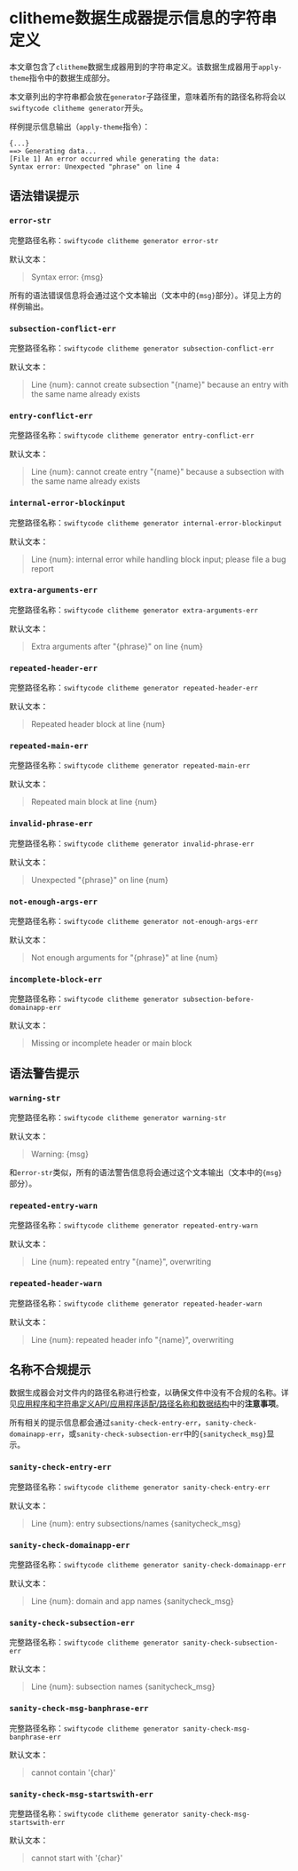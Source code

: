 # clitheme数据生成器提示信息的字符串定义

本文章包含了`clitheme`数据生成器用到的字符串定义。该数据生成器用于`apply-theme`指令中的数据生成部分。

本文章列出的字符串都会放在`generator`子路径里，意味着所有的路径名称将会以`swiftycode clitheme generator`开头。

样例提示信息输出（`apply-theme`指令）：

```plaintext
{...}
==> Generating data...
[File 1] An error occurred while generating the data:
Syntax error: Unexpected "phrase" on line 4
```

## 语法错误提示

### `error-str`

完整路径名称：`swiftycode clitheme generator error-str`

默认文本：

> Syntax error: {msg}

所有的语法错误信息将会通过这个文本输出（文本中的`{msg}`部分）。详见上方的样例输出。

### `subsection-conflict-err`

完整路径名称：`swiftycode clitheme generator subsection-conflict-err`

默认文本：

>  Line {num}: cannot create subsection "{name}" because an entry with the same name already exists


### `entry-conflict-err`

完整路径名称：`swiftycode clitheme generator entry-conflict-err`

默认文本：

>  Line {num}: cannot create entry "{name}" because a subsection with the same name already exists

### `internal-error-blockinput`

完整路径名称：`swiftycode clitheme generator internal-error-blockinput`

默认文本：

> Line {num}: internal error while handling block input; please file a bug report

### `extra-arguments-err`

完整路径名称：`swiftycode clitheme generator extra-arguments-err`

默认文本：

> Extra arguments after "{phrase}" on line {num}

### `repeated-header-err`

完整路径名称：`swiftycode clitheme generator repeated-header-err`

默认文本：

> Repeated header block at line {num}

### `repeated-main-err`

完整路径名称：`swiftycode clitheme generator repeated-main-err`

默认文本：

> Repeated main block at line {num}

### `invalid-phrase-err`

完整路径名称：`swiftycode clitheme generator invalid-phrase-err`

默认文本：

> Unexpected "{phrase}" on line {num} 

### `not-enough-args-err`

完整路径名称：`swiftycode clitheme generator not-enough-args-err`

默认文本：

> Not enough arguments for "{phrase}" at line {num}

### `incomplete-block-err`

完整路径名称：`swiftycode clitheme generator subsection-before-domainapp-err`

默认文本：

> Missing or incomplete header or main block

## 语法警告提示

### `warning-str`

完整路径名称：`swiftycode clitheme generator warning-str`

默认文本：

> Warning: {msg}

和`error-str`类似，所有的语法警告信息将会通过这个文本输出（文本中的`{msg}`部分）。

### `repeated-entry-warn`

完整路径名称：`swiftycode clitheme generator repeated-entry-warn`

默认文本：

> Line {num}: repeated entry "{name}", overwriting

### `repeated-header-warn`

完整路径名称：`swiftycode clitheme generator repeated-header-warn`

默认文本：

> Line {num}: repeated header info "{name}", overwriting

## 名称不合规提示

数据生成器会对文件内的路径名称进行检查，以确保文件中没有不合规的名称。详见[应用程序和字符串定义API/应用程序适配/路径名称和数据结构](../应用程序和字符串定义API/应用程序适配/1.%20路径名称和数据结构.md)中的**注意事项**。

所有相关的提示信息都会通过`sanity-check-entry-err`，`sanity-check-domainapp-err`，或`sanity-check-subsection-err`中的`{sanitycheck_msg}`显示。

### `sanity-check-entry-err`

完整路径名称：`swiftycode clitheme generator sanity-check-entry-err`

默认文本：

> Line {num}: entry subsections/names {sanitycheck_msg}

### `sanity-check-domainapp-err`

完整路径名称：`swiftycode clitheme generator sanity-check-domainapp-err`

默认文本：

> Line {num}: domain and app names {sanitycheck_msg}

### `sanity-check-subsection-err`

完整路径名称：`swiftycode clitheme generator sanity-check-subsection-err`

默认文本：

> Line {num}: subsection names {sanitycheck_msg}

### `sanity-check-msg-banphrase-err`

完整路径名称：`swiftycode clitheme generator sanity-check-msg-banphrase-err`

默认文本：

> cannot contain '{char}'

### `sanity-check-msg-startswith-err`

完整路径名称：`swiftycode clitheme generator sanity-check-msg-startswith-err`

默认文本：

> cannot start with '{char}'